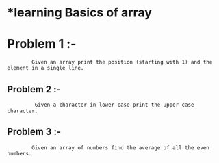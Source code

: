 #  *learning Basics of array 

# Problem 1 :-
            Given an array print the position (starting with 1) and the element in a single line.
   
## Problem 2 :- 
             Given a character in lower case print the upper case character.
   
## Problem 3 :- 
            Given an array of numbers find the average of all the even numbers.
